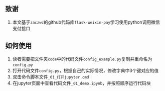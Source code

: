 ## 致谢
1. 本文基于`zaczwc`的github代码库`flask-weixin-pay`学习使用python调用微信支付接口

## 如何使用
1. 读者需要把文件夹`code`中的代码文件`config_example.py`复制并重命名为`config.py`
2. 打开代码文件`config.py`，根据自己的实际情况，修改字典中3个键对应的值
3. 双击命令脚本文件`_01_打开jupyter.cmd`
4. 在jupyter页面中查看代码文件`_01_demo.ipynb`，并按照顺序运行代码块